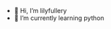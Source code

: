 - 👋 Hi, I’m lilyfullery
- 🌱 I’m currently learning python

<!---
Lilyfullery/Lilyfullery is a ✨ special ✨ repository because its `README.md` (this file) appears on your GitHub profile.
You can click the Preview link to take a look at your changes.
--->
